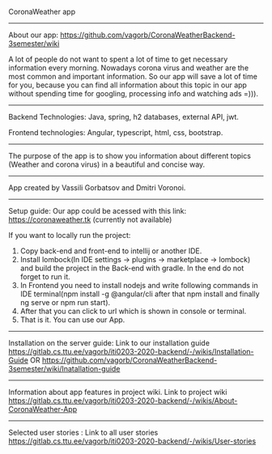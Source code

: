 CoronaWeather app
***
About our app:
https://github.com/vagorb/CoronaWeatherBackend-3semester/wiki
 
A lot of people do not want to spent a lot of time to get necessary information every morning. Nowadays corona virus and weather are the most common and important information. So our app will save a lot of time for you, because you can find all information about this topic in our app without spending time for googling, processing info and watching ads =))).
***
Backend Technologies:
Java, spring, h2 databases, external API, jwt.

Frontend technologies: 
Angular, typescript, html, css, bootstrap.
***
The purpose of the app is to show you information about different topics (Weather and corona virus) in a beautiful and concise way.

***
App created by Vassili Gorbatsov and Dmitri Voronoi.

***
Setup guide:
Our app could be acessed with this link: https://coronaweather.tk (currently not available)

If you want to locally run the project:
1. Copy back-end and front-end to intellij or another IDE.
2. Install lombock(In IDE settings -> plugins -> marketplace -> lombock) and build the project in the Back-end with gradle. In the end do not forget to run it.
3. In Frontend you need to install nodejs and write following commands in IDE terminal(npm install -g @angular/cli after that npm install and finally ng serve or npm run start).
4. After that you can click to url which is shown in console or terminal.
5. That is it. You can use our App.
***
Installation on the server guide:
Link to our installation guide https://gitlab.cs.ttu.ee/vagorb/iti0203-2020-backend/-/wikis/Installation-Guide OR https://github.com/vagorb/CoronaWeatherBackend-3semester/wiki/Inatallation-guide
***
Information about app features in project wiki.
Link to project wiki https://gitlab.cs.ttu.ee/vagorb/iti0203-2020-backend/-/wikis/About-CoronaWeather-App
***
Selected user stories :
Link to all user stories https://gitlab.cs.ttu.ee/vagorb/iti0203-2020-backend/-/wikis/User-stories
